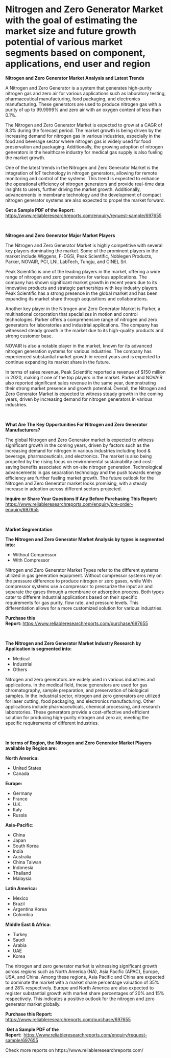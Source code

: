 <p><h1>Nitrogen and Zero Generator Market with the goal of estimating the market size and future growth potential of various market segments based on component, applications, end user and region</h1></p><p><strong>Nitrogen and Zero Generator Market Analysis and Latest Trends</strong></p>
<p><p>A Nitrogen and Zero Generator is a system that generates high-purity nitrogen gas and zero air for various applications such as laboratory testing, pharmaceutical manufacturing, food packaging, and electronics manufacturing. These generators are used to produce nitrogen gas with a purity of up to 99.9999% and zero air with an oxygen content of less than 0.1%.</p><p>The Nitrogen and Zero Generator Market is expected to grow at a CAGR of 8.3% during the forecast period. The market growth is being driven by the increasing demand for nitrogen gas in various industries, especially in the food and beverage sector where nitrogen gas is widely used for food preservation and packaging. Additionally, the growing adoption of nitrogen generators in the healthcare industry for medical gas supply is also fueling the market growth.</p><p>One of the latest trends in the Nitrogen and Zero Generator Market is the integration of IoT technology in nitrogen generators, allowing for remote monitoring and control of the systems. This trend is expected to enhance the operational efficiency of nitrogen generators and provide real-time data insights to users, further driving the market growth. Additionally, advancements in membrane technology and the development of compact nitrogen generator systems are also expected to propel the market forward.</p></p>
<p><strong>Get a Sample PDF of the Report:&nbsp;</strong> <a href="https://www.reliableresearchreports.com/enquiry/request-sample/697655">https://www.reliableresearchreports.com/enquiry/request-sample/697655</a></p>
<p>&nbsp;</p>
<p><strong>Nitrogen and Zero Generator Major Market Players</strong></p>
<p><p>The Nitrogen and Zero Generator Market is highly competitive with several key players dominating the market. Some of the prominent players in the market include Wiggens, F-DGSi, Peak Scientific, Noblegen Products, Parker, NOVAIR, PCI, LNI, LabTech, Tungju, and CINEL Srl.</p><p>Peak Scientific is one of the leading players in the market, offering a wide range of nitrogen and zero generators for various applications. The company has shown significant market growth in recent years due to its innovative products and strategic partnerships with key industry players. Peak Scientific has a strong presence in the global market and has been expanding its market share through acquisitions and collaborations.</p><p>Another key player in the Nitrogen and Zero Generator Market is Parker, a multinational corporation that specializes in motion and control technologies. Parker offers a comprehensive range of nitrogen and zero generators for laboratories and industrial applications. The company has witnessed steady growth in the market due to its high-quality products and strong customer base.</p><p>NOVAIR is also a notable player in the market, known for its advanced nitrogen generation systems for various industries. The company has experienced substantial market growth in recent years and is expected to continue expanding its market share in the future.</p><p>In terms of sales revenue, Peak Scientific reported a revenue of $150 million in 2020, making it one of the top players in the market. Parker and NOVAIR also reported significant sales revenue in the same year, demonstrating their strong market presence and growth potential. Overall, the Nitrogen and Zero Generator Market is expected to witness steady growth in the coming years, driven by increasing demand for nitrogen generators in various industries.</p></p>
<p>&nbsp;</p>
<p><strong>What Are The Key Opportunities For Nitrogen and Zero Generator Manufacturers?</strong></p>
<p><p>The global Nitrogen and Zero Generator market is expected to witness significant growth in the coming years, driven by factors such as the increasing demand for nitrogen in various industries including food & beverage, pharmaceuticals, and electronics. The market is also being propelled by the rising focus on environmental sustainability and cost-saving benefits associated with on-site nitrogen generation. Technological advancements in gas separation technology and the push towards energy efficiency are further fueling market growth. The future outlook for the Nitrogen and Zero Generator market looks promising, with a steady increase in adoption across different sectors projected.</p></p>
<p><strong>Inquire or Share Your Questions If Any Before Purchasing This Report:</strong> <a href="https://www.reliableresearchreports.com/enquiry/pre-order-enquiry/697655">https://www.reliableresearchreports.com/enquiry/pre-order-enquiry/697655</a></p>
<p>&nbsp;</p>
<p><strong>Market Segmentation</strong></p>
<p><strong>The Nitrogen and Zero Generator Market Analysis by types is segmented into:</strong></p>
<p><ul><li>Without Compressor</li><li>With Compressor</li></ul></p>
<p><p>Nitrogen and Zero Generator Market Types refer to the different systems utilized in gas generation equipment. Without compressor systems rely on the pressure difference to produce nitrogen or zero gases, while With compressor systems use a compressor to pressurize the input air and separate the gases through a membrane or adsorption process. Both types cater to different industrial applications based on their specific requirements for gas purity, flow rate, and pressure levels. This differentiation allows for a more customized solution for various industries.</p></p>
<p><strong>Purchase this Report:&nbsp;</strong><a href="https://www.reliableresearchreports.com/purchase/697655">https://www.reliableresearchreports.com/purchase/697655</a></p>
<p>&nbsp;</p>
<p><strong>The Nitrogen and Zero Generator Market Industry Research by Application is segmented into:</strong></p>
<p><ul><li>Medical</li><li>Industrial</li><li>Others</li></ul></p>
<p><p>Nitrogen and zero generators are widely used in various industries and applications. In the medical field, these generators are used for gas chromatography, sample preparation, and preservation of biological samples. In the industrial sector, nitrogen and zero generators are utilized for laser cutting, food packaging, and electronics manufacturing. Other applications include pharmaceuticals, chemical processing, and research laboratories. These generators provide a cost-effective and efficient solution for producing high-purity nitrogen and zero air, meeting the specific requirements of different industries.</p></p>
<p>&nbsp;</p>
<p><strong>In terms of Region, the Nitrogen and Zero Generator Market Players available by Region are:</strong></p>
<p>
    <p> <strong> North America: </strong>
        <ul>
            <li>United States</li>
            <li>Canada</li>
        </ul>
        </p> 
    <p> <strong> Europe: </strong>
        <ul>
            <li>Germany</li>
            <li>France</li>
            <li>U.K.</li>
            <li>Italy</li>
            <li>Russia</li>
        </ul>
        </p> 
    <p> <strong> Asia-Pacific: </strong>
        <ul>
            <li>China</li>
            <li>Japan</li>
            <li>South Korea</li>
            <li>India</li>
            <li>Australia</li>
            <li>China Taiwan</li>
            <li>Indonesia</li>
            <li>Thailand</li>
            <li>Malaysia</li>
        </ul>
        </p> 
    <p> <strong> Latin America: </strong>
        <ul>
            <li>Mexico</li>
            <li>Brazil</li>
            <li>Argentina Korea</li>
            <li>Colombia</li>
        </ul>
        </p> 
    <p> <strong> Middle East & Africa: </strong>
        <ul>
            <li>Turkey</li>
            <li>Saudi</li>
            <li>Arabia</li>
            <li>UAE</li>
            <li>Korea</li>
        </ul>
    </p>
    </p>
<p><p>The nitrogen and zero generator market is witnessing significant growth across regions such as North America (NA), Asia Pacific (APAC), Europe, USA, and China. Among these regions, Asia Pacific and China are expected to dominate the market with a market share percentage valuation of 35% and 28% respectively. Europe and North America are also expected to register substantial growth with market share percentages of 20% and 15% respectively. This indicates a positive outlook for the nitrogen and zero generator market globally.</p></p>
<p><strong>Purchase this Report: </strong><a href="https://www.reliableresearchreports.com/purchase/697655">https://www.reliableresearchreports.com/purchase/697655</a></p>
<p>&nbsp;<strong>Get a Sample PDF of the Report:&nbsp;&nbsp;</strong><a href="https://www.reliableresearchreports.com/enquiry/request-sample/697655">https://www.reliableresearchreports.com/enquiry/request-sample/697655</a></p>
<p><strong></strong></p>
<p>Check more reports on https://www.reliableresearchreports.com/</p>